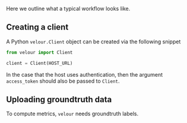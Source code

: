 Here we outline what a typical workflow looks like.

## Creating a client

A Python `velour.Client` object can be created via the following snippet

```python
from velour import Client

client = Client(HOST_URL)
```

In the case that the host uses authentication, then the argument `access_token` should also be passed to `Client`.

## Uploading groundtruth data

To compute metrics, `velour` needs groundtruth labels.
